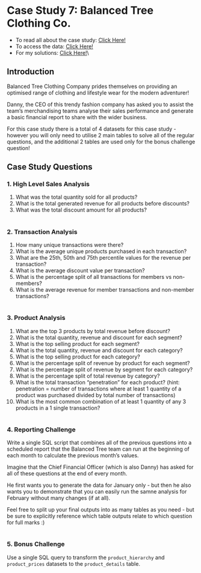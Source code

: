 # Case Study 7: Balanced Tree Clothing Co.

- To read all about the case study: [Click Here!](https://8weeksqlchallenge.com/case-study-7/)
- To access the data: [Click Here!](https://github.com/andreareosa/8-Week-SQL-Challenge/blob/main/Case%20Study%205%20-%20Data%20Mart/Case%20Study%205%20-%20Create%20Dataset.sql)
- For my solutions: [Click Here!](https://github.com/andreareosa/8-Week-SQL-Challenge/blob/main/Case%20Study%205%20-%20Data%20Mart/Case%20Study%205%20-%20Solutions.sql)\

## Introduction
Balanced Tree Clothing Company prides themselves on providing an optimised range of clothing and lifestyle wear for the modern adventurer!

Danny, the CEO of this trendy fashion company has asked you to assist the team’s merchandising teams analyse their sales performance and generate a basic financial report to share with the wider business.

For this case study there is a total of 4 datasets for this case study - however you will only need to utilise 2 main tables to solve all of the regular questions, and the additional 2 tables are used only for the bonus challenge question!

## Case Study Questions

### 1. High Level Sales Analysis
1. What was the total quantity sold for all products?
2. What is the total generated revenue for all products before discounts?
3. What was the total discount amount for all products?

#

### 2. Transaction Analysis
1. How many unique transactions were there?
2. What is the average unique products purchased in each transaction?
3. What are the 25th, 50th and 75th percentile values for the revenue per transaction?
4. What is the average discount value per transaction?
5. What is the percentage split of all transactions for members vs non-members?
6. What is the average revenue for member transactions and non-member transactions?

#

### 3. Product Analysis
1. What are the top 3 products by total revenue before discount?
2. What is the total quantity, revenue and discount for each segment?
3. What is the top selling product for each segment?
4. What is the total quantity, revenue and discount for each category?
5. What is the top selling product for each category?
6. What is the percentage split of revenue by product for each segment?
7. What is the percentage split of revenue by segment for each category?
8. What is the percentage split of total revenue by category?
9. What is the total transaction “penetration” for each product? (hint: penetration = number of transactions where at least 1 quantity of a product was purchased divided by total number of transactions)
10. What is the most common combination of at least 1 quantity of any 3 products in a 1 single transaction?

#

### 4. Reporting Challenge
Write a single SQL script that combines all of the previous questions into a scheduled report that the Balanced Tree team can run at the beginning of each month to calculate the previous month’s values.

Imagine that the Chief Financial Officer (which is also Danny) has asked for all of these questions at the end of every month.

He first wants you to generate the data for January only - but then he also wants you to demonstrate that you can easily run the samne analysis for February without many changes (if at all).

Feel free to split up your final outputs into as many tables as you need - but be sure to explicitly reference which table outputs relate to which question for full marks :)

#

### 5. Bonus Challenge
Use a single SQL query to transform the `product_hierarchy` and `product_prices` datasets to the `product_details` table.
